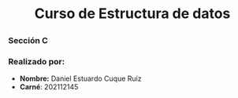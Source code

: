 # <p align = "center"> Curso de Estructura de datos </p>
### Sección C
### Realizado por:
- **Nombre:** Daniel Estuardo Cuque Ruíz
- **Carné**: 202112145
